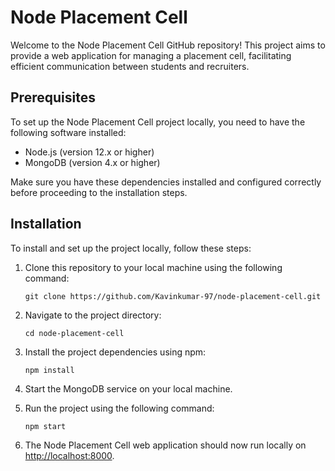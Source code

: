 # Node Placement Cell

Welcome to the Node Placement Cell GitHub repository! This project aims to provide a web application for managing a placement cell, facilitating efficient communication between students and recruiters.

## Prerequisites

To set up the Node Placement Cell project locally, you need to have the following software installed:

- Node.js (version 12.x or higher)
- MongoDB (version 4.x or higher)
  
Make sure you have these dependencies installed and configured correctly before proceeding to the installation steps.

## Installation

To install and set up the project locally, follow these steps:

1. Clone this repository to your local machine using the following command:

    ``` shell
    git clone https://github.com/Kavinkumar-97/node-placement-cell.git
    ```

2. Navigate to the project directory:

    ``` shell
    cd node-placement-cell
    ```

3. Install the project dependencies using npm:

    ``` shell
    npm install
    ```

4. Start the MongoDB service on your local machine.

5. Run the project using the following command:

    ``` shell
    npm start
    ```

6. The Node Placement Cell web application should now run locally on <http://localhost:8000>.

